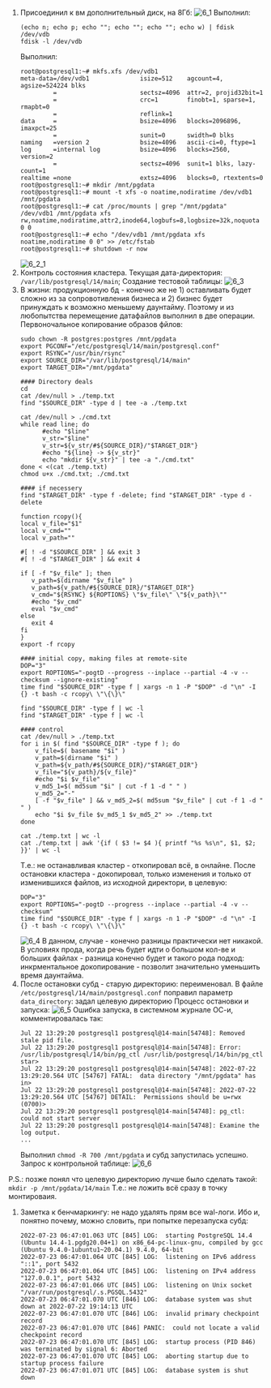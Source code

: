  
1. Присоединил к вм дополнительный диск, на 8Гб: ![6_1](/HomeWorks/Lesson6/6_1.png)
   Выполнил:
   ```shell
   (echo n; echo p; echo ""; echo ""; echo ""; echo w) | fdisk /dev/vdb
   fdisk -l /dev/vdb
   ```
   Выполнил:
   ```shell
   root@postgresql1:~# mkfs.xfs /dev/vdb1
   meta-data=/dev/vdb1              isize=512    agcount=4, agsize=524224 blks
            =                       sectsz=4096  attr=2, projid32bit=1
            =                       crc=1        finobt=1, sparse=1, rmapbt=0
            =                       reflink=1
   data     =                       bsize=4096   blocks=2096896, imaxpct=25
            =                       sunit=0      swidth=0 blks
   naming   =version 2              bsize=4096   ascii-ci=0, ftype=1
   log      =internal log           bsize=4096   blocks=2560, version=2
            =                       sectsz=4096  sunit=1 blks, lazy-count=1
   realtime =none                   extsz=4096   blocks=0, rtextents=0
   root@postgresql1:~# mkdir /mnt/pgdata
   root@postgresql1:~# mount -t xfs -o noatime,nodiratime /dev/vdb1 /mnt/pgdata
   root@postgresql1:~# cat /proc/mounts | grep "/mnt/pgdata"
   /dev/vdb1 /mnt/pgdata xfs rw,noatime,nodiratime,attr2,inode64,logbufs=8,logbsize=32k,noquota 0 0
   root@postgresql1:~# echo "/dev/vdb1 /mnt/pgdata xfs noatime,nodiratime 0 0" >> /etc/fstab
   root@postgresql1:~# shutdown -r now
   ```
   ![6_2_1](/HomeWorks/Lesson6/6_2_1.png)
2. Контроль состояния кластера. Текущая дата-директория: `/var/lib/postgresql/14/main`; Создание тестовой таблицы:
   ![6_3](/HomeWorks/Lesson6/6_3.png) 
3. В жизни: продукционную бд - конечно же не 1) оставливать будет сложно из за сопровотивления бизнеса и 2) бизнес будет принуждать к возможно меньшему даунтайму. 
   Поэтому и из любопытства перемещение датафайлов выполнил в две операции.
   Первоночальное копирование образов фйлов:
   ```shell
   sudo chown -R postgres:postgres /mnt/pgdata
   export PGCONF="/etc/postgresql/14/main/postgresql.conf"
   export RSYNC="/usr/bin/rsync"
   export SOURCE_DIR="/var/lib/postgresql/14/main"
   export TARGET_DIR="/mnt/pgdata"
   
   #### Directory deals
   cd
   cat /dev/null > ./temp.txt
   find "$SOURCE_DIR" -type d | tee -a ./temp.txt

   cat /dev/null > ./cmd.txt
   while read line; do 
         #echo "$line"
         v_str="$line"
         v_str=${v_str/#${SOURCE_DIR}/"$TARGET_DIR"}
         #echo "${line} -> ${v_str}"
         echo "mkdir ${v_str}" | tee -a "./cmd.txt"
   done < <(cat ./temp.txt)
   chmod u+x ./cmd.txt; ./cmd.txt

   #### if necessery
   find "$TARGET_DIR" -type f -delete; find "$TARGET_DIR" -type d -delete

   function rcopy(){
   local v_file="$1"
   local v_cmd=""
   local v_path=""
 
   #[ ! -d "$SOURCE_DIR" ] && exit 3
   #[ ! -d "$TARGET_DIR" ] && exit 4
 
   if [ -f "$v_file" ]; then
      v_path=$(dirname "$v_file" )
      v_path=${v_path/#${SOURCE_DIR}/"$TARGET_DIR"}
      v_cmd="${RSYNC} ${ROPTIONS} \"$v_file\" \"${v_path}\""
      #echo "$v_cmd"
      eval "$v_cmd"
   else
      exit 4
   fi
   }
   export -f rcopy

   #### initial copy, making files at remote-site
   DOP="3"
   export ROPTIONS="-pogtD --progress --inplace --partial -4 -v --checksum --ignore-existing"
   time find "$SOURCE_DIR" -type f | xargs -n 1 -P "$DOP" -d "\n" -I {} -t bash -c rcopy\ \"\{\}\"
 
   find "$SOURCE_DIR" -type f | wc -l
   find "$TARGET_DIR" -type f | wc -l

   #### control
   cat /dev/null > ./temp.txt
   for i in $( find "$SOURCE_DIR" -type f ); do
       v_file=$( basename "$i" )
       v_path=$(dirname "$i" )
       v_path=${v_path/#${SOURCE_DIR}/"$TARGET_DIR"}
       v_file="${v_path}/${v_file}"
       #echo "$i $v_file"
       v_md5_1=$( md5sum "$i" | cut -f 1 -d " " )
       v_md5_2="-"
       [ -f "$v_file" ] && v_md5_2=$( md5sum "$v_file" | cut -f 1 -d " " )
       echo "$i $v_file $v_md5_1 $v_md5_2" >> ./temp.txt
   done
   
   cat ./temp.txt | wc -l
   cat ./temp.txt | awk '{if ( $3 != $4 ){ printf "%s %s\n", $1, $2; }}' | wc -l
   ```
   Т.е.: не останавливая кластер - откопировал всё, в онлайне.
   После остановки кластера - докопировал, только изменения и только от изменившихся файлов, из исходной директори, в целевую:
   ```shell
   DOP="3"
   export ROPTIONS="-pogtD --progress --inplace --partial -4 -v --checksum"
   time find "$SOURCE_DIR" -type f | xargs -n 1 -P "$DOP" -d "\n" -I {} -t bash -c rcopy\ \"\{\}\"
   ```
   ![6_4](/HomeWorks/Lesson6/6_4.png)
   В данном, случае - конечно разницы практически нет никакой.
   В условиях прода, когда речь будет идти о большом кол-ве и больших файлах - разница конечно будет и такого рода подход: инкрментальное докопирование - позволит значительно уменьшить время даунтайма.
4. После остановки субд - старую директорию: переименовал. В файле `/etc/postgresql/14/main/postgresql.conf` поправил параметр `data_directory`: задал целевую директорию
   Процесс остановки и запуска: ![6_5](/HomeWorks/Lesson6/6_5.png)
   Ошибка запуска, в системном журнале ОС-и, комментировалась так:
   ```
   Jul 22 13:29:20 postgresql1 postgresql@14-main[54748]: Removed stale pid file.
   Jul 22 13:29:20 postgresql1 postgresql@14-main[54748]: Error: /usr/lib/postgresql/14/bin/pg_ctl /usr/lib/postgresql/14/bin/pg_ctl star>
   Jul 22 13:29:20 postgresql1 postgresql@14-main[54748]: 2022-07-22 13:29:20.564 UTC [54767] FATAL:  data directory "/mnt/pgdata" has in>
   Jul 22 13:29:20 postgresql1 postgresql@14-main[54748]: 2022-07-22 13:29:20.564 UTC [54767] DETAIL:  Permissions should be u=rwx (0700)>
   Jul 22 13:29:20 postgresql1 postgresql@14-main[54748]: pg_ctl: could not start server
   Jul 22 13:29:20 postgresql1 postgresql@14-main[54748]: Examine the log output.
   ...
   ```
   Выполнил `chmod -R 700 /mnt/pgdata` и субд запустилась успешно.
   Запрос к контрольной таблице:
   ![6_6](/HomeWorks/Lesson6/6_6.png)

P.S.: позже понял что целевую директорию лучше было сделать такой: `mkdir -p /mnt/pgdata/14/main`
Т.е.: не ложить всё сразу в точку монтироваия.

1. Заметка к бенчмаркингу: не надо удалять прям все wal-логи. Ибо и, понятно почему, можно словить, при попытке перезапуска субд:
   ```
   2022-07-23 06:47:01.063 UTC [845] LOG:  starting PostgreSQL 14.4 (Ubuntu 14.4-1.pgdg20.04+1) on x86_64-pc-linux-gnu, compiled by gcc (Ubuntu 9.4.0-1ubuntu1~20.04.1) 9.4.0, 64-bit
   2022-07-23 06:47:01.064 UTC [845] LOG:  listening on IPv6 address "::1", port 5432
   2022-07-23 06:47:01.064 UTC [845] LOG:  listening on IPv4 address "127.0.0.1", port 5432
   2022-07-23 06:47:01.066 UTC [845] LOG:  listening on Unix socket "/var/run/postgresql/.s.PGSQL.5432"
   2022-07-23 06:47:01.070 UTC [846] LOG:  database system was shut down at 2022-07-22 19:14:13 UTC
   2022-07-23 06:47:01.070 UTC [846] LOG:  invalid primary checkpoint record
   2022-07-23 06:47:01.070 UTC [846] PANIC:  could not locate a valid checkpoint record
   2022-07-23 06:47:01.070 UTC [845] LOG:  startup process (PID 846) was terminated by signal 6: Aborted
   2022-07-23 06:47:01.070 UTC [845] LOG:  aborting startup due to startup process failure
   2022-07-23 06:47:01.071 UTC [845] LOG:  database system is shut down
   ```


